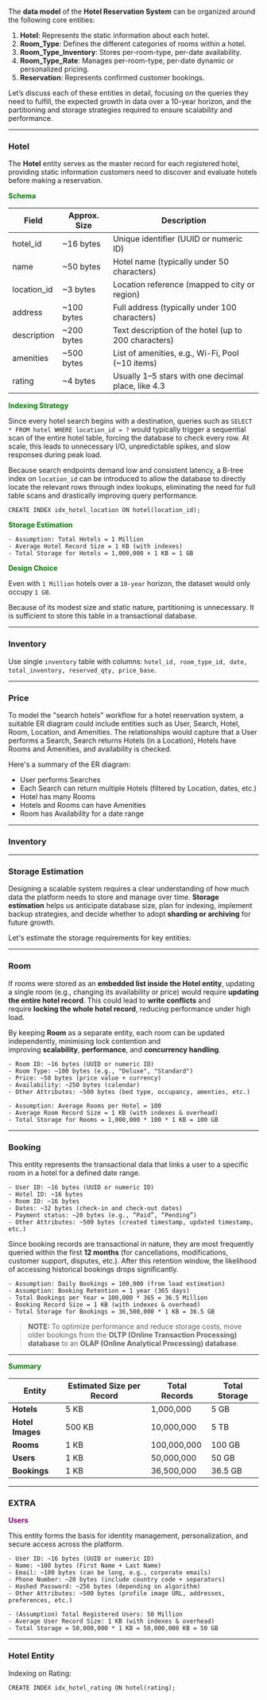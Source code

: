 
The **data model** of the **Hotel Reservation System** can be organized around the following core entities:

1. **Hotel**: Represents the static information about each hotel.
2. **Room_Type**: Defines the different categories of rooms within a hotel.
3. **Room_Type_Inventory**: Stores per-room-type, per-date availability.
4. **Room_Type_Rate**: Manages per-room-type, per-date dynamic or personalized pricing.
5. **Reservation**: Represents confirmed customer bookings.

Let’s discuss each of these entities in detail, focusing on the queries they need to fulfill, the expected growth in data over a 10-year horizon, and the partitioning and storage strategies required to ensure scalability and performance.

---
### Hotel

The **Hotel** entity serves as the master record for each registered hotel, providing static information customers need to discover and evaluate hotels before making a reservation. 

<span style="color:green;font-weight:bold;">Schema</span>

| Field       | Approx. Size | Description                                          |
| ----------- | ------------ | ---------------------------------------------------- |
| hotel_id    | ~16 bytes    | Unique identifier (UUID or numeric ID)               |
| name        | ~50 bytes    | Hotel name (typically under 50 characters)           |
| location_id | ~3 bytes     | Location reference (mapped to city or region)        |
| address     | ~100 bytes   | Full address (typically under 100 characters)        |
| description | ~200 bytes   | Text description of the hotel (up to 200 characters) |
| amenities   | ~500 bytes   | List of amenities, e.g., Wi-Fi, Pool (~10 items)     |
| rating      | ~4 bytes     | Usually 1–5 stars with one decimal place, like 4.3   |

<span style="color:green;font-weight:bold;">Indexing Strategy</span>

Since every hotel search begins with a destination, queries such as `SELECT * FROM hotel WHERE location_id = ?` would typically trigger a sequential scan of the entire hotel table, forcing the database to check every row. At scale, this leads to unnecessary I/O, unpredictable spikes, and slow responses during peak load. 

Because search endpoints demand low and consistent latency, a B-tree index on `location_id` can be introduced to allow the database to directly locate the relevant rows through index lookups, eliminating the need for full table scans and drastically improving query performance.

```
CREATE INDEX idx_hotel_location ON hotel(location_id);
```

<span style="color:green;font-weight:bold;">Storage Estimation</span>

```
- Assumption: Total Hotels = 1 Million
- Average Hotel Record Size = 1 KB (with indexes)
- Total Storage for Hotels = 1,000,000 × 1 KB = 1 GB
```

<span style="color:green;font-weight:bold;">Design Choice</span>

Even with `1 Million` hotels over a `10-year` horizon, the dataset would only occupy `1 GB`.

Because of its modest size and static nature, partitioning is unnecessary. It is sufficient to store this table in a transactional database.

---
### Inventory

Use single `inventory` table with columns: `hotel_id, room_type_id, date, total_inventory, reserved_qty, price_base`.

---
### Price

To model the "search hotels" workflow for a hotel reservation system, a suitable ER diagram could include entities such as User, Search, Hotel, Room, Location, and Amenities. The relationships would capture that a User performs a Search, Search returns Hotels (in a Location), Hotels have Rooms and Amenities, and availability is checked.

Here's a summary of the ER diagram:

- User performs Searches
- Each Search can return multiple Hotels (filtered by Location, dates, etc.)
- Hotel has many Rooms
- Hotels and Rooms can have Amenities
- Room has Availability for a date range

---
### Inventory


---
### Storage Estimation

Designing a scalable system requires a clear understanding of how much data the platform needs to store and manage over time. **Storage estimation** helps us anticipate database size, plan for indexing, implement backup strategies, and decide whether to adopt **sharding or archiving** for future growth. 

Let's estimate the storage requirements for key entities:

---
### Room

If rooms were stored as an **embedded list inside the Hotel entity**, updating a single room (e.g., changing its availability or price) would require **updating the entire hotel record**. This could lead to **write conflicts** and require **locking the whole hotel record**, reducing performance under high load. 

By keeping **Room** as a separate entity, each room can be updated independently, minimising lock contention and improving **scalability**, **performance**, and **concurrency handling**.

```
- Room ID: ~16 bytes (UUID or numeric ID)
- Room Type: ~100 bytes (e.g., "Deluxe", "Standard")  
- Price: ~50 bytes (price value + currency)  
- Availability: ~250 bytes (calendar)  
- Other Attributes: ~500 bytes (bed type, occupancy, amenties, etc.)
```

```
- Assumption: Average Rooms per Hotel = 100
- Average Room Record Size = 1 KB (with indexes & overhead)  
- Total Storage for Rooms = 1,000,000 * 100 * 1 KB = 100 GB
```

---
### Booking

This entity represents the transactional data that links a user to a specific room in a hotel for a defined date range.

```
- User ID: ~16 bytes (UUID or numeric ID)
- Hotel ID: ~16 bytes
- Room ID: ~16 bytes
- Dates: ~32 bytes (check-in and check-out dates)
- Payment status: ~20 bytes (e.g., “Paid”, “Pending”)
- Other Attributes: ~500 bytes (created timestamp, updated timestamp, etc.)
```

Since booking records are transactional in nature, they are most frequently queried within the first **12 months** (for cancellations, modifications, customer support, disputes, etc.). After this retention window, the likelihood of accessing historical bookings drops significantly.

```
- Assumption: Daily Bookings = 100,000 (from load estimation)
- Assumption: Booking Retention = 1 year (365 days)
- Total Bookings per Year = 100,000 * 365 = 36.5 Million
- Booking Record Size = 1 KB (with indexes & overhead)
- Total Storage for Bookings = 36,500,000 * 1 KB = 36.5 GB
```

> **NOTE:** To optimize performance and reduce storage costs, move older bookings from the **OLTP (Online Transaction Processing) database** to an **OLAP (Online Analytical Processing) database**.

---

<span style="color:green;font-weight:bold">Summary</span>

| **Entity**       | **Estimated Size per Record** | **Total Records** | **Total Storage** |
| ---------------- | ----------------------------- | ----------------- | ----------------- |
| **Hotels**       | 5 KB                          | 1,000,000         | 5 GB              |
| **Hotel Images** | 500 KB                        | 10,000,000        | 5 TB              |
| **Rooms**        | 1 KB                          | 100,000,000       | 100 GB            |
| **Users**        | 1 KB                          | 50,000,000        | 50 GB             |
| **Bookings**     | 1 KB                          | 36,500,000        | 36.5 GB           |

---
### EXTRA

<span style="color:purple;font-weight:bold">Users</span>

This entity forms the basis for identity management, personalization, and secure access across the platform.

```
- User ID: ~16 bytes (UUID or numeric ID)
- Name: ~100 bytes (First Name + Last Name)
- Email: ~100 bytes (can be long, e.g., corporate emails)
- Phone Number: ~20 bytes (include country code + separators)
- Hashed Password: ~256 bytes (depending on algorithm)
- Other Attributes: ~500 bytes (profile image URL, addresses, preferences, etc.)
```

```
- (Assumption) Total Registered Users: 50 Million
- Average User Record Size: 1 KB (with indexes & overhead)
- Total Storage = 50,000,000 * 1 KB = 50,000,000 KB = 50 GB
```

---
### Hotel Entity

Indexing on Rating:

```
CREATE INDEX idx_hotel_rating ON hotel(rating);
```
